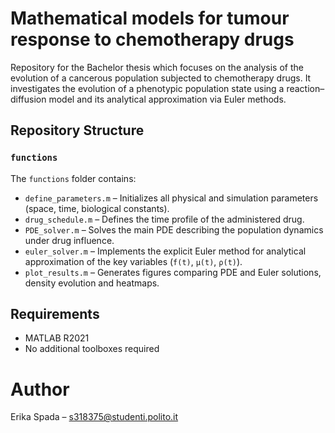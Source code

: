 # Mathematical models for tumour response to chemotherapy drugs
Repository for the Bachelor thesis which focuses on the analysis of the evolution of a cancerous population subjected to chemotherapy drugs. It investigates the evolution of a phenotypic population state using a reaction–diffusion model and its analytical approximation via Euler methods.


## Repository Structure

### `functions`
The `functions` folder contains:
- `define_parameters.m` – Initializes all physical and simulation parameters (space, time, biological constants).
- `drug_schedule.m` – Defines the time profile of the administered drug.
- `PDE_solver.m` – Solves the main PDE describing the population dynamics under drug influence.
- `euler_solver.m` – Implements the explicit Euler method for analytical approximation of the key variables (`f(t)`, `μ(t)`, `ρ(t)`).
- `plot_results.m` – Generates figures comparing PDE and Euler solutions, density evolution and heatmaps.



## Requirements

- MATLAB R2021
- No additional toolboxes required


# Author 
Erika Spada – s318375@studenti.polito.it

